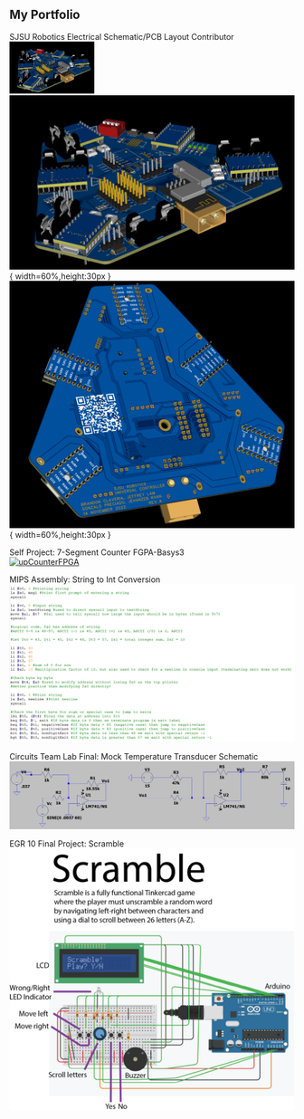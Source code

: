 ## My Portfolio

SJSU Robotics Electrical Schematic/PCB Layout Contributor 
<img src="/assets/images/pcb1.png" alt="pcb1" title="pcb1" width="150"/>
![pcb1](/assets/images/pcb1.png){ width=60%,height:30px }
![pcb2](/assets/images/pcb2.png){ width=60%,height:30px }

Self Project: 7-Segment Counter FGPA-Basys3 <br/>
[![upCounterFPGA](https://img.youtube.com/vi/BlkWwIB65J8/0.jpg)](https://www.youtube.com/watch?v=BlkWwIB65J8)

MIPS Assembly: String to Int Conversion
![asssemblyCode](/assets/images/assemblyCode.PNG)

Circuits Team Lab Final: Mock Temperature Transducer Schematic
![image of op amp schematic](/assets/images/opamp.png) 

EGR 10 Final Project: Scramble  
![scramble_details](/assets/images/scrambleproj.png)  
  
 
